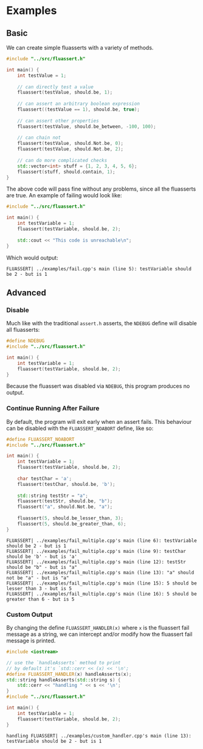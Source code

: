 # Examples

## Basic

We can create simple fluasserts with a variety of methods.

```cpp
#include "../src/fluassert.h"

int main() {
	int testValue = 1;
	
	// can directly test a value
	fluassert(testValue, should.be, 1);
	
	// can assert an arbitrary boolean expression
	fluassert((testValue == 1), should.be, true);
	
	// can assert other properties
	fluassert(testValue, should.be_between, -100, 100);
	
	// can chain not
	fluassert(testValue, should.Not.be, 0);
	fluassert(testValue, should.Not.be, 2);
	
	// can do more complicated checks
	std::vector<int> stuff = {1, 2, 3, 4, 5, 6};
	fluassert(stuff, should.contain, 1);
}
```

The above code will pass fine without any problems, since all the fluasserts are true. An example of failing would look like:

```cpp
#include "../src/fluassert.h"

int main() {
	int testVariable = 1;
	fluassert(testVariable, should.be, 2);
	
	std::cout << "This code is unreachable\n";
}
```

Which would output:

```
FLUASSERT| ../examples/fail.cpp's main (line 5): testVariable should be 2 - but is 1
```

## Advanced

### Disable

Much like with the traditional `assert.h` asserts, the `NDEBUG` define will disable all fluasserts:

```cpp
#define NDEBUG
#include "../src/fluassert.h"

int main() {
	int testVariable = 1;
	fluassert(testVariable, should.be, 2);
}
```

Because the fluassert was disabled via `NDEBUG`, this program produces no output.

### Continue Running After Failure

By default, the program will exit early when an assert fails. This behaviour can be disabled with the `FLUASSERT_NOABORT` define, like so:

```cpp
#define FLUASSERT_NOABORT
#include "../src/fluassert.h"

int main() {
	int testVariable = 1;
	fluassert(testVariable, should.be, 2);
	
	char testChar = 'a';
	fluassert(testChar, should.be, 'b');
	
	std::string testStr = "a";
	fluassert(testStr, should.be, "b");
	fluassert("a", should.Not.be, "a");
	
	fluassert(5, should.be_lesser_than, 3);
	fluassert(5, should.be_greater_than, 6);
}
```

```
FLUASSERT| ../examples/fail_multiple.cpp's main (line 6): testVariable should be 2 - but is 1
FLUASSERT| ../examples/fail_multiple.cpp's main (line 9): testChar should be 'b' - but is 'a'
FLUASSERT| ../examples/fail_multiple.cpp's main (line 12): testStr should be "b" - but is "a"
FLUASSERT| ../examples/fail_multiple.cpp's main (line 13): "a" should not be "a" - but is "a"
FLUASSERT| ../examples/fail_multiple.cpp's main (line 15): 5 should be lesser than 3 - but is 5
FLUASSERT| ../examples/fail_multiple.cpp's main (line 16): 5 should be greater than 6 - but is 5
```

### Custom Output

By changing the define `FLUASSERT_HANDLER(x)` where `x` is the fluassert fail message as a string, we can intercept and/or modify how the fluassert fail message is printed.

```cpp
#include <iostream>

// use the `handleAsserts` method to print
// by default it's `std::cerr << (x) << '\n';
#define FLUASSERT_HANDLER(x) handleAsserts(x);
std::string handleAsserts(std::string s) {
	std::cerr << "handling " << s << '\n';
}
#include "../src/fluassert.h"

int main() {
	int testVariable = 1;
	fluassert(testVariable, should.be, 2);
}
```

```
handling FLUASSERT| ../examples/custom_handler.cpp's main (line 13): testVariable should be 2 - but is 1
```

